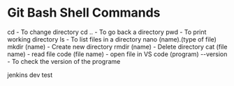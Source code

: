 # Git Bash Shell Commands
cd - To change directory
cd .. - To go back a directory
pwd - To print working directory
ls - To list files in a directory
nano (name).(type of file)
mkdir (name) - Create new directory
rmdir (name) - Delete directory
cat (file name) - read file
code (file name) - open file in VS code
(program) --version - To check the version of the programe

jenkins dev test
